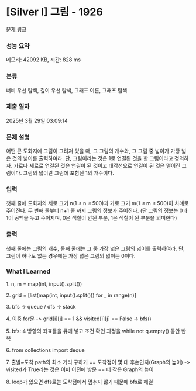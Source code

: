 # [Silver I] 그림 - 1926 

[문제 링크](https://www.acmicpc.net/problem/1926) 

### 성능 요약

메모리: 42092 KB, 시간: 828 ms

### 분류

너비 우선 탐색, 깊이 우선 탐색, 그래프 이론, 그래프 탐색

### 제출 일자

2025년 3월 29일 03:09:14

### 문제 설명

<p>어떤 큰 도화지에 그림이 그려져 있을 때, 그 그림의 개수와, 그 그림 중 넓이가 가장 넓은 것의 넓이를 출력하여라. 단, 그림이라는 것은 1로 연결된 것을 한 그림이라고 정의하자. 가로나 세로로 연결된 것은 연결이 된 것이고 대각선으로 연결이 된 것은 떨어진 그림이다. 그림의 넓이란 그림에 포함된 1의 개수이다.</p>

### 입력 

 <p>첫째 줄에 도화지의 세로 크기 n(1 ≤ n ≤ 500)과 가로 크기 m(1 ≤ m ≤ 500)이 차례로 주어진다. 두 번째 줄부터 n+1 줄 까지 그림의 정보가 주어진다. (단 그림의 정보는 0과 1이 공백을 두고 주어지며, 0은 색칠이 안된 부분, 1은 색칠이 된 부분을 의미한다)</p>

### 출력 

 <p>첫째 줄에는 그림의 개수, 둘째 줄에는 그 중 가장 넓은 그림의 넓이를 출력하여라. 단, 그림이 하나도 없는 경우에는 가장 넓은 그림의 넓이는 0이다.</p>

 ### What I Learned
 <p>1. n, m = map(int, input().split())</p>
 <p>2. grid = [list(map(int, input().split())) for _ in range(n)]</p>
 <p>3. bfs -> queue / dfs -> stack</p>
 <p>4. 이중 for문 -> grid[i][j] == 1 && visited[i][j] == False -> bfs()</p>
 <p>5. bfs: 4 방향의 좌표들을 큐에 넣고 조건 확인 과정을 while not q.empty() 동안 반복</p>
 <p>6. from collections import deque</p>
 <p>7. 출발~도착 path의 최소 거리 구하기 == 도착점이 몇 대 후손인지(Graph의 높이) -> visited가 True라는 것은 이미 이전에 방문 == 더 작은 Graph의 높이</p>
 <p>8. loop가 있으면 dfs로는 도착점에서 멈추지 않기 때문에 bfs로 해결</p>
